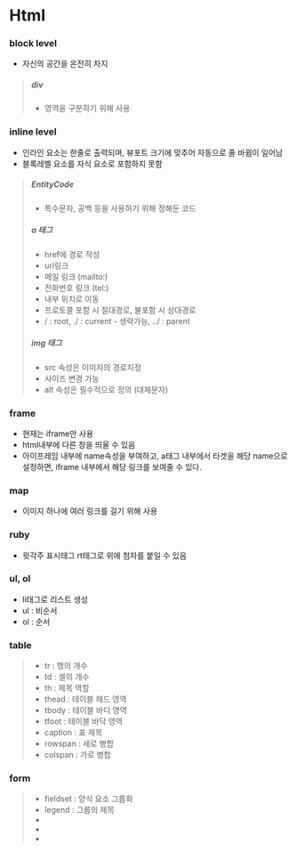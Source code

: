 # Html

### block level
- 자신의 공간을 온전히 차지
> ##### div
> - 영역을 구분하기 위해 사용

### inline level
- 인라인 요소는 한줄로 출력되며, 뷰포트 크기에 맞추어 자동으로 줄 바뀜이 일어남
- 블록레벨 요소를 자식 요소로 포함하지 못함

> ##### EntityCode
> - 특수문자, 공백 등을 사용하기 위해 정해둔 코드
> ##### a 태그
> - href에 경로 작성
> - url링크
> - 메일 링크 (mailto:)
> - 전화번호 링크 (tel:)
> - 내부 위치로 이동
> - 프로토콜 포함 시 절대경로, 불포함 시 상대경로
> - / : root, ./ : current - 생략가능, ../ : parent
> ##### img 태그
> - src 속성은 이미지의 경로지정
> - 사이즈 변경 가능
> - alt 속성은 필수적으로 정의 (대체문자)

### frame
- 현재는 iframe만 사용
- html내부에 다른 창을 띄울 수 있음
- 아이프레임 내부에 name속성을 부여하고, a태그 내부에서 타겟을 해당 name으로 설정하면, iframe 내부에서 해당 링크를 보여줄 수 있다.

### map
- 이미지 하나에 여러 링크를 걸기 위해 사용

### ruby
- 윗각주 표시태그 rt태그로 위에 첨자를 붙일 수 있음

### ul, ol
- li태그로 리스트 생성
- ul : 비순서
- ol : 순서

### table
> - tr : 행의 개수
> - td : 셀의 개수
> - th : 제목 역할
> - thead : 테이블 헤드 영역
> - tbody : 테이블 바디 영역
> - tfoot : 테이블 바닥 영역
> - caption : 표 제목
> - rowspan : 세로 병합
> - colspan : 가로 병합

### form
> - fieldset : 양식 요소 그룹화
> - legend : 그룹의 제목
> - 
> - 
> - 